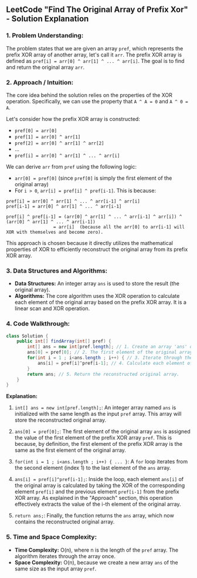 ## LeetCode "Find The Original Array of Prefix Xor" - Solution Explanation

### 1. Problem Understanding:

The problem states that we are given an array `pref`, which represents the prefix XOR array of another array, let's call it `arr`. The prefix XOR array is defined as `pref[i] = arr[0] ^ arr[1] ^ ... ^ arr[i]`. The goal is to find and return the original array `arr`.

### 2. Approach / Intuition:

The core idea behind the solution relies on the properties of the XOR operation.  Specifically, we can use the property that `A ^ A = 0` and `A ^ 0 = A`.

Let's consider how the prefix XOR array is constructed:

*   `pref[0] = arr[0]`
*   `pref[1] = arr[0] ^ arr[1]`
*   `pref[2] = arr[0] ^ arr[1] ^ arr[2]`
*   ...
*   `pref[i] = arr[0] ^ arr[1] ^ ... ^ arr[i]`

We can derive `arr` from `pref` using the following logic:

*   `arr[0] = pref[0]` (since `pref[0]` is simply the first element of the original array)
*   For `i > 0`,  `arr[i] = pref[i] ^ pref[i-1]`. This is because:

```
pref[i] = arr[0] ^ arr[1] ^ ... ^ arr[i-1] ^ arr[i]
pref[i-1] = arr[0] ^ arr[1] ^ ... ^ arr[i-1]

pref[i] ^ pref[i-1] = (arr[0] ^ arr[1] ^ ... ^ arr[i-1] ^ arr[i]) ^ (arr[0] ^ arr[1] ^ ... ^ arr[i-1])
                  = arr[i]  (because all the arr[0] to arr[i-1] will XOR with themselves and become zero).
```

This approach is chosen because it directly utilizes the mathematical properties of XOR to efficiently reconstruct the original array from its prefix XOR array.

### 3. Data Structures and Algorithms:

*   **Data Structures:** An integer array `ans` is used to store the result (the original array).
*   **Algorithms:** The core algorithm uses the XOR operation to calculate each element of the original array based on the prefix XOR array. It is a linear scan and XOR operation.

### 4. Code Walkthrough:

```java
class Solution {
    public int[] findArray(int[] pref) {
        int[] ans = new int[pref.length]; // 1. Create an array 'ans' of the same length as 'pref' to store the original array.
        ans[0] = pref[0]; // 2. The first element of the original array is the same as the first element of the prefix XOR array.
        for(int i = 1 ; i<ans.length ; i++) { // 3. Iterate through the rest of the elements of the prefix XOR array, starting from the second element.
            ans[i] = pref[i]^pref[i-1]; // 4. Calculate each element of the original array using the XOR operation: ans[i] = pref[i] ^ pref[i-1].
        }
        return ans; // 5. Return the reconstructed original array.
    }
}
```

**Explanation:**

1.  `int[] ans = new int[pref.length];`: An integer array named `ans` is initialized with the same length as the input `pref` array. This array will store the reconstructed original array.

2.  `ans[0] = pref[0];`: The first element of the original array `ans` is assigned the value of the first element of the prefix XOR array `pref`. This is because, by definition, the first element of the prefix XOR array is the same as the first element of the original array.

3.  `for(int i = 1 ; i<ans.length ; i++) { ... }`: A `for` loop iterates from the second element (index 1) to the last element of the `ans` array.

4.  `ans[i] = pref[i]^pref[i-1];`: Inside the loop, each element `ans[i]` of the original array is calculated by taking the XOR of the corresponding element `pref[i]` and the previous element `pref[i-1]` from the prefix XOR array. As explained in the "Approach" section, this operation effectively extracts the value of the i-th element of the original array.

5.  `return ans;`:  Finally, the function returns the `ans` array, which now contains the reconstructed original array.

### 5. Time and Space Complexity:

*   **Time Complexity:** O(n), where n is the length of the `pref` array. The algorithm iterates through the array once.
*   **Space Complexity:** O(n), because we create a new array `ans` of the same size as the input array `pref`.
